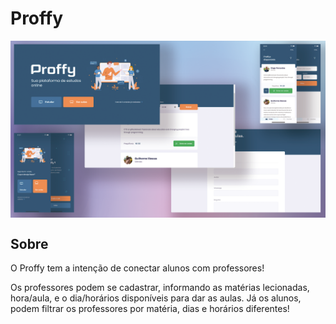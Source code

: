 # Proffy

<img src="assets/web-mobile-project-present.png" align="center" />

## Sobre
O Proffy tem a intenção de conectar alunos com professores! 

Os professores podem se cadastrar, informando as matérias lecionadas, hora/aula, e o dia/horários disponíveis para dar as aulas.
Já os alunos, podem filtrar os professores por matéria, dias e horários diferentes!
